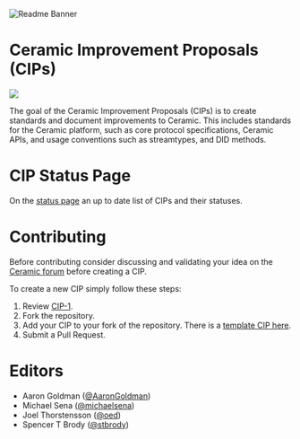 ![Readme Banner](assets/general/readme-banner.png)
# Ceramic Improvement Proposals (CIPs)
[![](https://img.shields.io/badge/Chat%20on-Discord-orange.svg?style=flat)](https://discord.gg/5CZzG7V)

The goal of the Ceramic Improvement Proposals (CIPs) is to create standards and document improvements to Ceramic. This includes  standards for the Ceramic platform, such as core protocol specifications, Ceramic APIs, and usage conventions such as streamtypes, and DID methods.


# CIP Status Page
On the [status page](https://cips.ceramic.network) an up to date list of CIPs and their statuses.


# Contributing
Before contributing consider discussing and validating your idea on the [Ceramic forum](https://forum.ceramic.network/) before creating a CIP.

To create a new CIP simply follow these steps:

1. Review [CIP-1](https://cips.ceramic.network/CIPs/cip-1).
2. Fork the repository.
3. Add your CIP to your fork of the repository. There is a [template CIP here](https://github.com/ceramicnetwork/CIPs/blob/main/cip-template.md).
4. Submit a Pull Request.

# Editors
- Aaron Goldman ([@AaronGoldman](https://github.com/AaronGoldman))
- Michael Sena ([@michaelsena](http://github.com/michaelsena))
- Joel Thorstensson ([@oed](http://github.com/oed))
- Spencer T Brody ([@stbrody](http://github.com/stbrody))

